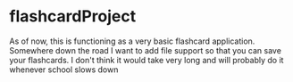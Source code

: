 # flashcardProject

As of now, this is functioning as a very basic flashcard application. Somewhere down the road I want to add file support
so that you can save your flashcards. I don't think it would take very long and will probably do it whenever school slows down
